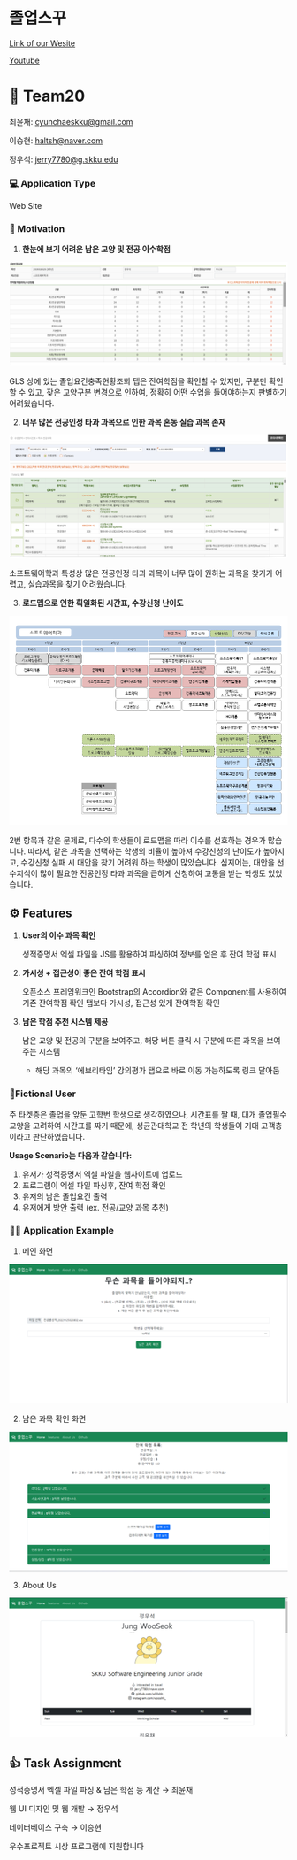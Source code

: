 # 졸업스꾸
[Link of our Wesite](https://w00shh.github.io/)

[Youtube](https://youtu.be/awkAR2I4puQ)

# 🤲 Team20

최윤채: [cyunchaeskku@gmail.com](mailto:cyunchaeskku@gmail.com)

이승현: [haltsh@naver.com](mailto:haltsh@naver.com)

정우석: [jerry7780@g.skku.edu](mailto:jerry7780@g.skku.edu)

### 💻 Application Type

Web Site

### 💭 Motivation

1. **한눈에 보기 어려운 남은 교양 및 전공 이수학점**

![readme_photo/Untitled.png](readme_photo/Untitled.png)

GLS 상에 있는 졸업요건충족현황조회 탭은 잔여학점을 확인할 수 있지만, 구분만 확인할 수 있고, 잦은 교양구분 변경으로 인하여, 정확히 어떤 수업을 들어야하는지 판별하기 어려웠습니다.

2. **너무 많은 전공인정 타과 과목으로 인한 과목 혼동 실습 과목 존재**

![readme_photo/Untitled%201.png](readme_photo/Untitled%201.png)

소프트웨어학과 특성상 많은 전공인정 타과 과목이 너무 많아 원하는 과목을 찾기가 어렵고, 실습과목을 찾기 어려웠습니다.

3. **로드맵으로 인한 획일화된 시간표, 수강신청 난이도**

![readme_photo/Untitled%202.png](readme_photo/Untitled%202.png)

2번 항목과 같은 문제로, 다수의 학생들이 로드맵을 따라 이수를 선호하는 경우가 많습니다. 따라서, 같은 과목을 선택하는 학생의 비율이 높아져 수강신청의 난이도가 높아지고, 수강신청 실패 시 대안을 찾기 어려워 하는 학생이 많았습니다.
심지어는, 대안을 선수지식이 많이 필요한 전공인정 타과 과목을 급하게 신청하여 고통을 받는 학생도 있었습니다.

## ⚙️ Features

1. **User의 이수 과목 확인**

   성적증명서 엑셀 파일을 JS를 활용하여 파싱하여 정보를 얻은 후 잔여 학점 표시

2. **가시성 + 접근성이 좋은 잔여 학점 표시**

   오픈소스 프레임워크인 Bootstrap의 Accordion와 같은 Component를 사용하여 기존 잔여학점 확인 탭보다 가시성, 접근성 있게 잔여학점 확인

3. **남은 학점 추천 시스템 제공**

   남은 교양 및 전공의 구분을 보여주고, 해당 버튼 클릭 시 구분에 따른 과목을 보여주는 시스템

   - 해당 과목의 ‘에브리타임’ 강의평가 탭으로 바로 이동 가능하도록 링크 달아둠

### 👤**Fictional User**

주 타겟층은 졸업을 앞둔 고학번 학생으로 생각하였으나, 시간표를 짤 때, 대개 졸업필수 교양을 고려하여 시간표를 짜기 때문에, 성균관대학교 전 학년의 학생들이 기대 고객층이라고 판단하였습니다.

**Usage Scenario는 다음과 같습니다:**

1. 유저가 성적증명서 엑셀 파일을 웹사이트에 업로드
2. 프로그램이 엑셀 파일 파싱후, 잔여 학점 확인
3. 유저의 남은 졸업요건 출력
4. 유저에게 방안 출력 (ex. 전공/교양 과목 추천)

### 👨‍💻 Application Example

1. 메인 화면

![KakaoTalk_Photo_2022-11-29-22-16-31 001.png](readme_photo/KakaoTalk_Photo_2022-11-29-22-16-31_001.png)

2. 남은 과목 확인 화면

![KakaoTalk_Photo_2022-11-29-22-16-31 002.png](readme_photo/KakaoTalk_Photo_2022-11-29-22-16-31_002.png)

3. About Us

![KakaoTalk_Photo_2022-11-29-22-16-31 003.png](readme_photo/KakaoTalk_Photo_2022-11-29-22-16-31_003.png)

## 👍 Task Assignment

성적증명서 엑셀 파일 파싱 & 남은 학점 등 계산 → 최윤채

웹 UI 디자인 및 웹 개발 → 정우석

데이터베이스 구축 → 이승현

우수프로젝트 시상 프로그램에 지원합니다
